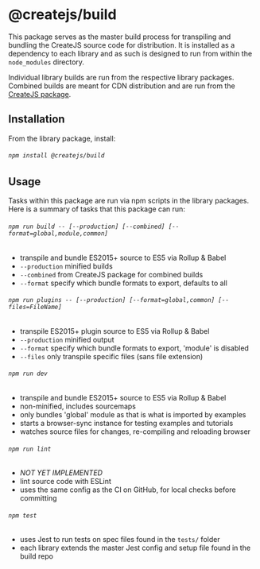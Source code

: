 # @createjs/build

This package serves as the master build process for transpiling and bundling the CreateJS source code for distribution. It is installed as a dependency to each library and as such is designed to run from within the `node_modules` directory.

Individual library builds are run from the respective library packages. Combined builds are meant for CDN distribution and are run from the [CreateJS package](https://github.com/createjs/createjs).

## Installation

From the library package, install:
###### `npm install @createjs/build`

## Usage

Tasks within this package are run via npm scripts in the library packages. Here is a summary of tasks that this package can run:

###### `npm run build -- [--production] [--combined] [--format=global,module,common]`

- transpile and bundle ES2015+ source to ES5 via Rollup & Babel
- `--production` minified builds
- `--combined` from CreateJS package for combined builds
- `--format` specify which bundle formats to export, defaults to all

###### `npm run plugins -- [--production] [--format=global,common] [--files=FileName]`

- transpile ES2015+ plugin source to ES5 via Rollup & Babel
- `--production` minified output
- `--format` specify which bundle formats to export, 'module' is disabled
- `--files` only transpile specific files (sans file extension)

###### `npm run dev`

- transpile and bundle ES2015+ source to ES5 via Rollup & Babel
- non-minified, includes sourcemaps
- only bundles 'global' module as that is what is imported by examples
- starts a browser-sync instance for testing examples and tutorials
- watches source files for changes, re-compiling and reloading browser

###### `npm run lint`

- *NOT YET IMPLEMENTED*
- lint source code with ESLint
- uses the same config as the CI on GitHub, for local checks before committing

###### `npm test`

- uses Jest to run tests on spec files found in the `tests/` folder
- each library extends the master Jest config and setup file found in the build repo
